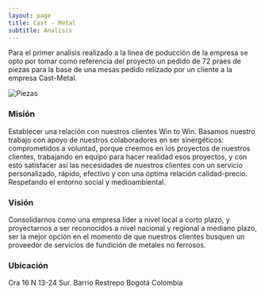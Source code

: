 ```yaml
---
layout: page
title: Cast - Metal
subtitle: Analisis
---
```


Para el primer analisis realizado a la linea de poducción de la empresa se opto por tomar como referencia del proyecto un pedido de 72 praes de piezas para la base de una mesas pedido relizado por un cliente a la empresa Cast-Metal.

![Piezas](/assets/img/Piezas.jpg)




### Misión

Establecer una relación con nuestros clientes Win to Win.
Basamos nuestro trabajo con apoyo de nuestros colaboradores en ser sinergéticos: comprometidos a voluntad, porque creemos en los proyectos de nuestros clientes, trabajando en equipo para hacer realidad esos proyectos, y con esto satisfacer así las necesidades de nuestros clientes con un servicio personalizado, rápido, efectivo y con una óptima relación calidad-precio.
Respetando el entorno social y medioambiental.

### Visión 

Consolidarnos como una empresa líder a nivel local a corto plazo, y proyectarnos a ser reconocidos a nivel nacional y regional a mediano plazo, ser la mejor opción en el momento de que nuestros clientes busquen un proveedor de servicios de fundición de metales no ferrosos.

### Ubicación

Cra 16 N 13-24 Sur. Barrio Restrepo
Bogotá Colombia


